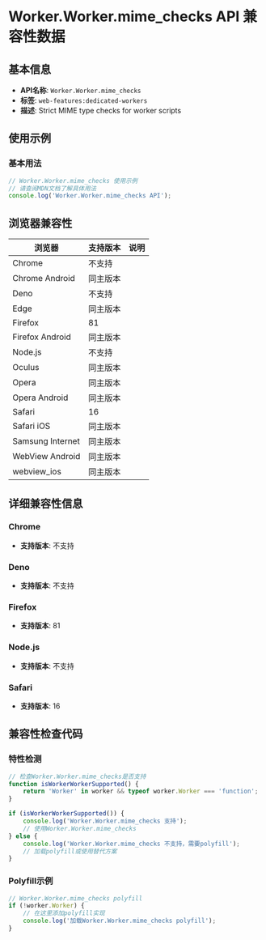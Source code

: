 # Worker.Worker.mime_checks API 兼容性数据

## 基本信息

- **API名称**: `Worker.Worker.mime_checks`
- **标签**: `web-features:dedicated-workers`
- **描述**: Strict MIME type checks for worker scripts

## 使用示例

### 基本用法

```javascript
// Worker.Worker.mime_checks 使用示例
// 请查阅MDN文档了解具体用法
console.log('Worker.Worker.mime_checks API');
```

## 浏览器兼容性

| 浏览器 | 支持版本 | 说明 |
|--------|----------|------|
| Chrome | 不支持 |  |
| Chrome Android | 同主版本 |  |
| Deno | 不支持 |  |
| Edge | 同主版本 |  |
| Firefox | 81 |  |
| Firefox Android | 同主版本 |  |
| Node.js | 不支持 |  |
| Oculus | 同主版本 |  |
| Opera | 同主版本 |  |
| Opera Android | 同主版本 |  |
| Safari | 16 |  |
| Safari iOS | 同主版本 |  |
| Samsung Internet | 同主版本 |  |
| WebView Android | 同主版本 |  |
| webview_ios | 同主版本 |  |

## 详细兼容性信息

### Chrome

- **支持版本**: 不支持

### Deno

- **支持版本**: 不支持

### Firefox

- **支持版本**: 81

### Node.js

- **支持版本**: 不支持

### Safari

- **支持版本**: 16

## 兼容性检查代码

### 特性检测

```javascript
// 检查Worker.Worker.mime_checks是否支持
function isWorkerWorkerSupported() {
    return 'Worker' in worker && typeof worker.Worker === 'function';
}

if (isWorkerWorkerSupported()) {
    console.log('Worker.Worker.mime_checks 支持');
    // 使用Worker.Worker.mime_checks
} else {
    console.log('Worker.Worker.mime_checks 不支持，需要polyfill');
    // 加载polyfill或使用替代方案
}
```

### Polyfill示例

```javascript
// Worker.Worker.mime_checks polyfill
if (!worker.Worker) {
    // 在这里添加polyfill实现
    console.log('加载Worker.Worker.mime_checks polyfill');
}
```

